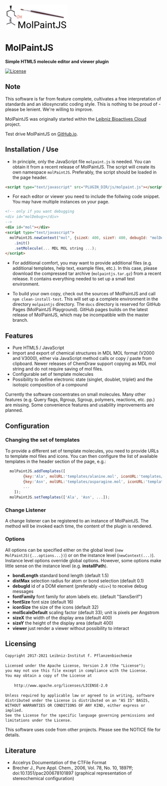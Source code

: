 ![Logo](docs/img/molpaintjs.png?raw=true)

# MolPaintJS
**Simple HTML5 molecule editor and viewer plugin**

[![License](https://img.shields.io/badge/License-Apache%202.0-blue.svg)](https://opensource.org/licenses/Apache-2.0)

## Note
This software is far from feature complete, cultivates a free interpretation of standards and an idiosyncratic coding style. This is nothing to be proud of - please be lenient. We're willing to improve.

MolPaintJS was originally started within the [Leibniz Bioactives Cloud](https://www.leibniz-wirkstoffe.de/projects/lbac_project/) project.

Test drive MolPaintJS on [GitHub.io](https://ipb-halle.github.io/MolPaintJS).

## Installation / Use
* In principle, only the JavaScript file `molpaint.js` is needed. You can obtain it from a recent release of MolPaintJS. The script will create its own namespace `molPaintJS`. Preferably, the script should be loaded in the page header. 

```html
<script type="text/javascript" src="PLUGIN_DIR/js/molpaint.js"></script>
```

* For each editor or viewer you need to include the follwing code snippet. You may have multiple instances on your page.

```html
<!-- only if you want debugging 
<div id="molDebug></div> 
-->
<div id="mol"></div>
<script type="text/javascript">
  molPaintJS.newContext("mol", {sizeX: 400, sizeY: 400, debugId: "molDebug"})
    .init()
    .setMolecule(... MDL MOL string ...);
</script>
```
* For additional comfort, you may want to provide additional files (e.g. additional templates, help text, example files, etc.). In this case, please download the compressed tar archive (`molpaintjs.tar.gz`) from a recent release. It contains everything needed to set up a small test environment.

* To build your own copy, check out the sources of MolPaintJS and call `npm clean-install-test`. This will set up a complete environment in the directory `molpaintjs` directory. The `docs` directory is reserved for GitHub Pages (MolPaintJS Playground). GitHub pages builds on the latest release of MolPaintJS, which may be incompatible with the master branch. 


## Features
* Pure HTML5 / JavaScript
* Import and export of chemical structures in MDL MOL format (V2000 and V3000), either via JavaScript method calls or copy / paste from clipboard. Newer releases of ChemDraw support copying as MDL mol string and do not require saving of mol files.
* Configurable set of template molecules
* Possibility to define electronic state (singlet, doublet, triplet) and the isotopic composition of a compound

Currently the software concentrates on small molecules. Many other features (e.g. Query flags, Rgroup, Sgroup, polymers, reactions, etc. pp.) are missing. Some convenience features and usability improvements are planned.

## Configuration
### Changing the set of templates
To provide a different set of template molecules, you need to provide URLs to template mol files and icons. You can then configure the list of available templates in the header section of the page, e.g.:
```javascript
  molPaintJS.addTemplates([ 
        {key:'Ala', molURL:'templates/alanine.mol', iconURL:'templates/alanine.png'}},
        {key:'Asn', molURL:'templates/asparagine.mol', iconURL:'templates/asparagine.png'}, 
        ...
    ]);
  molPaintJS.setTemplates(['Ala', 'Asn', ...]);
```
### Change Listener
A change listener can be registered to an instance of MolPaintJS. The method will be invoked each time, the content of the plugin is rendered.

### Options
All options can be specified either on the global level (`new MolPaintJS({...options...})`) or on the instance level (`newContext(...)`). Instance level options override global options. However, some options make little sense on the instance level (e.g. **installPath**).

* **bondLength** standard bond length (default 1.5)
* **distMax** selection radius for atom or bond selection (default 0.1)
* **debugId** id of a DOM element (preferably `<div>`) to receive debug messages
* **fontFamily** font family for atom labels etc. (default "SansSerif")
* **fontSize** font size (default 16)
* **iconSize** the size of the icons (default 32)
* **molScaleDefault** scaling factor (default 33); unit is pixels per Angstrom
* **sizeX** the width of the display area (default 400)
* **sizeY** the height of the display area (default 400)
* **viewer** just render a viewer without possibility to interact


## Licensing
    Copyright 2017-2021 Leibniz-Institut f. Pflanzenbiochemie
     
    Licensed under the Apache License, Version 2.0 (the "License");
    you may not use this file except in compliance with the License.
    You may obtain a copy of the License at
    
        http://www.apache.org/licenses/LICENSE-2.0
    
    Unless required by applicable law or agreed to in writing, software
    distributed under the License is distributed on an "AS IS" BASIS,
    WITHOUT WARRANTIES OR CONDITIONS OF ANY KIND, either express or implied.
    See the License for the specific language governing permissions and
    limitations under the License.

This software uses code from other projects. Please see the NOTICE file for details.

## Literature
* Accelrys Documentation of the CTFile Format
* Brecher J., Pure Appl. Chem., 2006, Vol. 78, No. 10, 1897ff; doi:10.1351/pac200678101897 (graphical representation of stereochemical configuration)
